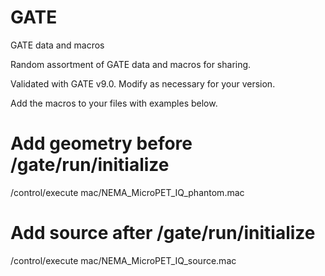 # GATE
GATE data and macros

Random assortment of GATE data and macros for sharing.

Validated with GATE v9.0. Modify as necessary for your version.

Add the macros to your files with examples below.

# Add geometry before /gate/run/initialize
/control/execute        mac/NEMA_MicroPET_IQ_phantom.mac

# Add source after /gate/run/initialize
/control/execute        mac/NEMA_MicroPET_IQ_source.mac
